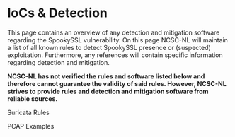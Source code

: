 # IoCs & Detection
This page contains an overview of any detection and mitigation software regarding the SpookySSL vulnerability. On this page NCSC-NL will maintain a list of all known rules to detect SpookySSL presence or (suspected) exploitation. Furthermore, any references will contain specific information regarding detection and mitigation.

**NCSC-NL has not verified the rules and software listed below and therefore cannot guarantee the validity of said rules. However, NCSC-NL strives to provide rules and detection and mitigation software from reliable sources.**


Suricata Rules

PCAP Examples
